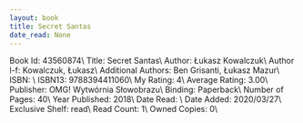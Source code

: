 ```yaml
---
layout: book
title: Secret Santas
date_read: None
---
```


Book Id: 43560874\ 
Title: Secret Santas\ 
Author: Łukasz Kowalczuk\ 
Author l-f: Kowalczuk, Łukasz\ 
Additional Authors: Ben Grisanti, Łukasz Mazur\ 
ISBN: \ 
ISBN13: 9788394411060\ 
My Rating: 4\ 
Average Rating: 3.00\ 
Publisher: OMG! Wytwórnia Słowobrazu\ 
Binding: Paperback\ 
Number of Pages: 40\ 
Year Published: 2018\ 
Date Read: \ 
Date Added: 2020/03/27\ 
Exclusive Shelf: read\ 
Read Count: 1\ 
Owned Copies: 0\ 


